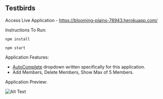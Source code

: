 ## Testbirds

Access Live Application - https://blooming-plains-78943.herokuapp.com/

Instructions To Run:

``` npm install ```

``` npm start ```


Application Features:
* [AutoComplete](https://github.com/divyanshu-rawat/AutoComplete) dropdown written specifically for this application.
* Add Members, Delete Members, Show Max of 5 Members.



Application Preview:


![Alt Text](https://github.com/divyanshu-rawat/testbirds/blob/master/Assets/testbirds.gif)
